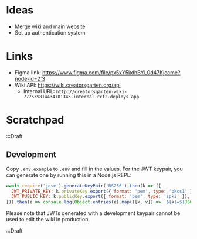 # Ideas

- Merge wiki and main website
- Set up authentication system

# Links

- Figma link: <https://www.figma.com/file/px5xY5kdhBYL0d47Kjccme?node-id=2:3>
- Wiki API: <https://wiki.creatorsgarten.org/api>
   - Internal URL: `http://creatorsgarten-wiki-777539814434701345.internal.rcf2.deploys.app`

# Scratchpad

:::Draft

## Development

Copy `.env.example` to `.env` and fill in the values. For the JWT keypair, you can generate one by running this in a Node.js REPL:

```js
await require('jose').generateKeyPair('RS256').then(k => ({
  JWT_PRIVATE_KEY: k.privateKey.export({ format: 'pem', type: 'pkcs1' }),
  JWT_PUBLIC_KEY: k.publicKey.export({ format: 'pem', type: 'spki' }),
})).then(e => console.log(Object.entries(e).map(([k, v]) => `${k}=${JSON.stringify(v)}`).join('\n')))
```

Please note that JWTs generated with a development keypair cannot be used to edit the wiki in production.

:::Draft